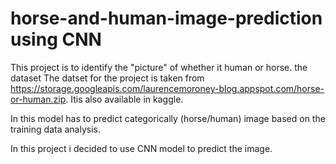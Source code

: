 # horse-and-human-image-prediction using CNN
This project is to identify the "picture" of whether it human or horse. the dataset The datset for the project is taken from https://storage.googleapis.com/laurencemoroney-blog.appspot.com/horse-or-human.zip. Itis also available in kaggle.

In this model has to predict categorically (horse/human) image based on the training data analysis.

In this project i decided to use CNN model to predict the image.
